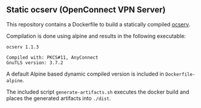 ## Static ocserv (OpenConnect VPN Server) ##

This repository contains a Dockerfile to build a statically compiled [ocserv](https://ocserv.gitlab.io/www/).

Compilation is done using alpine and results in the following executable:

    ocserv 1.1.3

    Compiled with: PKCS#11, AnyConnect
    GnuTLS version: 3.7.2

A default Alpine based dynamic compiled version is included in `Dockerfile-alpine`.

The included script `generate-artifacts.sh` executes the docker build and places the generated artifacts into `./dist`.